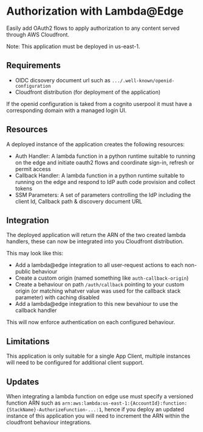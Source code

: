 # Authorization with Lambda@Edge

Easily add OAuth2 flows to apply authorization to any content served through AWS Cloudfront.

Note: This application must be deployed in us-east-1.

## Requirements

* OIDC dicsovery document url such as `.../.well-known/openid-configuration`
* Cloudfront distribution (for deployment of the application)

If the openid configuration is taked from a cognito userpool it must have a corresponding domain with a managed login UI.

## Resources

A deployed instance of the application creates the following resources:
* Auth Handler: A lambda function in a python runtime suitable to running on the edge and initiate oauth2 flows and coordinate sign-in, refresh or permit access
* Callback Handler: A lambda function in a python runtime suitable to running on the edge and respond to IdP auth code provision and collect tokens
* SSM Parameters: A set of parameters controlling the IdP including the client Id, Callback path & discovery document URL

## Integration

The deployed application will return the ARN of the two created lambda handlers, these can now be integrated into you Cloudfront distribution.

This may look like this:
* Add a lambda@edge integration to all user-request actions to each non-public behaviour
* Create a custom origin (named something like `auth-callback-origin`)
* Create a behaviour on path `/auth/callback` pointing to your custom origin (or matching whatver value was used for the callback stack parameter) with caching disabled
* Add a lambda@edge integration to this new bevahiour to use the callback handler

This will now enforce authentication on each configured behaviour.

## Limitations

This application is only suitable for a single App Client, multiple instances will need to be configured for additional client support.

## Updates

When integrating a lambda function on edge use must specify a versioned function ARN such as `arn:aws:lambda:us-east-1:{AccountId}:function:{StackName}-AuthorizeFunction-...:1`, hence if you deploy an updated instance of this application you will need to increment the ARN within the cloudfront behaviour integrations.

